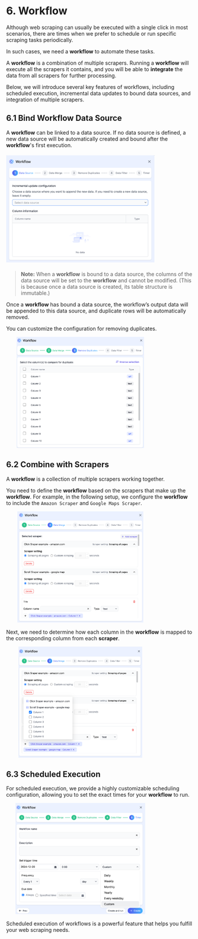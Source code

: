 # 6. Workflow

Although web scraping can usually be executed with a single click in most scenarios, there are times when we prefer to schedule or run specific scraping tasks periodically.

In such cases, we need a ****workflow**** to automate these tasks.

A **workflow** is a combination of multiple scrapers. Running a **workflow** will execute all the scrapers it contains, and you will be able to **integrate** the data from all scrapers for further processing.

Below, we will introduce several key features of workflows, including scheduled execution, incremental data updates to bound data sources, and integration of multiple scrapers.

## 6.1 Bind Workflow Data Source

A **workflow** can be linked to a data source. If no data source is defined, a new data source will be automatically created and bound after the **workflow**'s first execution.

<img src="../assets/en-US/workflow/data_source_form.png" style="width: 400px; height: 300px; object-fit: contain;" />

> **Note:** When a **workflow** is bound to a data source, the columns of the data source will be set to the **workflow** and cannot be modified. (This is because once a data source is created, its table structure is immutable.)

Once a **workflow** has bound a data source, the workflow’s output data will be appended to this data source, and duplicate rows will be automatically removed.

You can customize the configuration for removing duplicates.

<img src="../assets/en-US/workflow/remove_duplicates_form.png" style="width: 400px; height: 300px; object-fit: contain;" />

## 6.2 Combine with Scrapers

A **workflow** is a collection of multiple scrapers working together.

You need to define the **workflow** based on the scrapers that make up the **workflow**. For example, in the following setup, we configure the **workflow** to include the `Amazon Scraper` and `Google Maps Scraper`.

<img src="../assets/en-US/workflow/data_merge_form_scraper.png" style="width: 400px; height: 300px; object-fit: contain;" />

Next, we need to determine how each column in the **workflow** is mapped to the corresponding column from each **scraper**.

<img src="../assets/en-US/workflow/data_merge_form_column.png" style="width: 400px; height: 300px; object-fit: contain;" />

## 6.3 Scheduled Execution

For scheduled execution, we provide a highly customizable scheduling configuration, allowing you to set the exact times for your **workflow** to run.

<img src="../assets/en-US/workflow/timer_form.png" style="width: 400px; height: 300px; object-fit: contain;" />

Scheduled execution of workflows is a powerful feature that helps you fulfill your web scraping needs.
